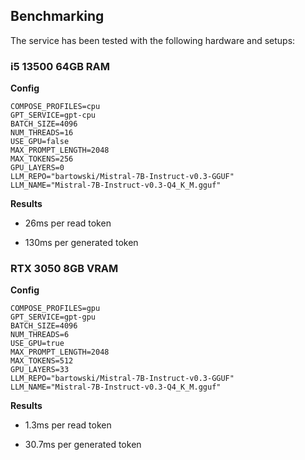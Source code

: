 ## Benchmarking

The service has been tested with the following hardware and setups:

### i5 13500 64GB RAM

**Config**

```shell
COMPOSE_PROFILES=cpu
GPT_SERVICE=gpt-cpu
BATCH_SIZE=4096 
NUM_THREADS=16
USE_GPU=false
MAX_PROMPT_LENGTH=2048
MAX_TOKENS=256
GPU_LAYERS=0
LLM_REPO="bartowski/Mistral-7B-Instruct-v0.3-GGUF"
LLM_NAME="Mistral-7B-Instruct-v0.3-Q4_K_M.gguf"
```

**Results**

- 26ms per read token

- 130ms per generated token

### RTX 3050 8GB VRAM

**Config**

```shell
COMPOSE_PROFILES=gpu
GPT_SERVICE=gpt-gpu
BATCH_SIZE=4096 
NUM_THREADS=6
USE_GPU=true
MAX_PROMPT_LENGTH=2048
MAX_TOKENS=512
GPU_LAYERS=33
LLM_REPO="bartowski/Mistral-7B-Instruct-v0.3-GGUF"
LLM_NAME="Mistral-7B-Instruct-v0.3-Q4_K_M.gguf"
```

**Results**

- 1.3ms per read token

- 30.7ms per generated token
